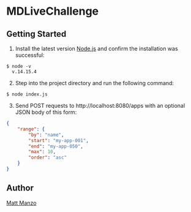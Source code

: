 # MDLiveChallenge

## Getting Started

1. Install the latest version [Node.js](https://nodejs.org/en/) and confirm the installation was successful:

```shell
$ node -v
  v.14.15.4
```

2. Step into the project directory and run the following command:

```shell
$ node index.js
```

3. Send POST requests to http://localhost:8080/apps with an optional JSON body of this form:

```json
{
    "range": {
        "by": "name",
        "start": "my-app-001",
        "end": "my-app-050",
        "max": 10,
        "order": "asc"
    }
}
```

## Author

[Matt Manzo](https://github.com/mattjmanzo)